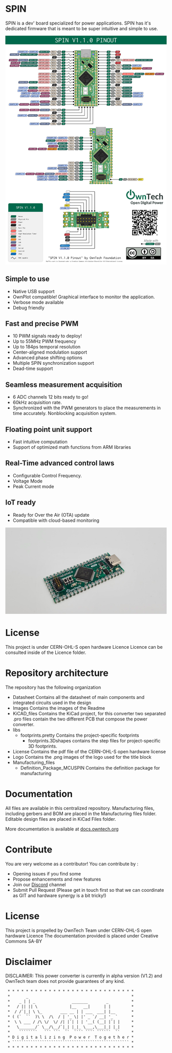 # SPIN

SPIN is a dev' board specialized for power applications. 
SPIN has it's dedicated firmware that is meant to be super intuitive and simple to use. 

![Spin Pinout](Images/pinout_spin_v1.1.0.png)

## Simple to use

* Native USB support
* OwnPlot compatible! Graphical interface to monitor the application.
* Verbose mode available
* Debug friendly

## Fast and precise PWM

* 10 PWM signals ready to deploy!
* Up to 55MHz PWM frequency
* Up to 184ps temporal resolution
* Center-aligned modulation support
* Advanced phase shifting options
* Multiple SPIN synchronization support
* Dead-time support



## Seamless measurement acquisition

* 6 ADC channels 12 bits ready to go!
* 60kHz acquisition rate.
* Synchronized with the PWM generators to place the measurements in time accurately.
Nonblocking acquisition system.

## Floating point unit support

* Fast intuitive computation
* Support of optimized math functions from ARM libraries

## Real-Time advanced control laws

* Configurable Control Frequency.
* Voltage Mode
* Peak Current mode

## IoT ready

* Ready for Over the Air (OTA) update
* Compatible with cloud-based monitoring


![Hands On SPIN](Images/SPIN_Board.png)

# License 

This project is under CERN-OHL-S open hardware Licence
Licence can be consulted inside of the Licence folder.

# Repository architecture 

The repository has the following organization 

* Datasheet 	Contains all the datasheet of main components and integrated circuits used in the design
* Images 	Contains the images of the Readme
* KiCAD_files	Contains the KiCad project, for this converter two separated .pro files contain the two different PCB that compose the power converter. 
* libs  
   * footprints.pretty Contains the project-specific footprints
      * footprints.3Dshapes contains the step files for project-specific 3D footprints. 
* License 	Contains the pdf file of the CERN-OHL-S open hardware license
* Logo 		Contains the .png images of the logo used for the title block
* Manufacturing_files
   * Definition_Package_MCUSPIN Contains the definition package for manufacturing
   
# Documentation 

All files are available in this centralized repository. 
Manufacturing files, including gerbers and BOM are placed in the Manufacturing files folder.
Editable design files are placed in KiCad Files folder. 

More documentation is available at [docs.owntech.org](http://docs.owntech.org/) 

# Contribute 

You are very welcome as a contributor! You can contribute by : 
- Opening issues if you find some 
- Propose enhancements and new features 
- Join our [Discord](https://discord.gg/KAM8ukUYF5) channel
- Submit Pull Request (Please get in touch first so that we can coordinate as GIT and hardware synergy is a bit tricky!)

# License 

This project is propelled by OwnTech Team under CERN-OHL-S open hardware Licence
The documentation provided is placed under Creative Commons SA-BY

# Disclaimer 

DISCLAIMER: This power converter is currently in alpha version (V1.2) and OwnTech team 
does not provide guarantees of any kind.


     * * * * * * * * * * * * * * * * * * * * * * * * * * * *
     *       _                                             *
     *    _ | | _                _______        _          *
     *   / || || \              |__   __|      | |         *
     *  / /`|_| \ \_        ___ __ | | ___  ___| |__       *
     * ( (`  ``  )\ \  /\  / | '_ \| |' _ `/ __| '_ `      *
     *  \ \ ___ / /\ \/  \/ /| |`| | | '__( (__| |`| |     *
     *   \_______/` \__/\__/`|_| |_|_ \___,\___|_| |_|     *
     *    ````````   ``` ```  ``  ```` ```` ``````  ``     *
     * D i g i t a l i z i n g  P o w e r  T o g e t h e r *
     * ``````````````````````````````````````````````````` *
     * * * * * * * * * * * * * * * * * * * * * * * * * * * *




